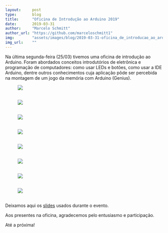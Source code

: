 ```yaml
---
layout:     post
type:       blog
title:      "Oficina de Introdução ao Arduino 2019"
date:       2019-03-31
author:     "Marcelo Schmitt"
author_url: "https://github.com/marceloschmitt1"
img:        "assets/images/blog/2019-03-31-oficina_de_introducao_ao_arduino_2019/3.png"
img_url:    ""
---
```


Na última segunda-feira (25/03) tivemos uma oficina de introdução ao Arduino.
Foram abordados conceitos introdutórios de eletrônica e programação de
computadores: como usar LEDs e botões, como usar a IDE Arduino, dentre outros
conhecimentos cuja aplicação pôde ser percebida na montagem de um jogo da
memória com Arduino (Genius).

<div class="img-container">
  <figure>
    <img class="large" src="{{ site.baseurl }}/assets/images/blog/2019-03-31-oficina_de_introducao_ao_arduino_2019/genius.png">
    <figcaption>&nbsp;</figcaption>
  </figure>
</div>

<div class="img-container">
  <figure>
    <img src="{{ site.baseurl }}/assets/images/blog/2019-03-31-oficina_de_introducao_ao_arduino_2019/1.png">
    <figcaption>&nbsp;</figcaption>
  </figure>
  <figure>
    <img src="{{ site.baseurl }}/assets/images/blog/2019-03-31-oficina_de_introducao_ao_arduino_2019/2.png">
    <figcaption>&nbsp;</figcaption>
  </figure>
  <figure>
    <img src="{{ site.baseurl }}/assets/images/blog/2019-03-31-oficina_de_introducao_ao_arduino_2019/3.png">
    <figcaption>&nbsp;</figcaption>
  </figure>
  <figure>
    <img src="{{ site.baseurl }}/assets/images/blog/2019-03-31-oficina_de_introducao_ao_arduino_2019/4.png">
    <figcaption>&nbsp;</figcaption>
  </figure>
  <figure>
    <img src="{{ site.baseurl }}/assets/images/blog/2019-03-31-oficina_de_introducao_ao_arduino_2019/5.png">
    <figcaption>&nbsp;</figcaption>
  </figure>
  <figure>
    <img src="{{ site.baseurl }}/assets/images/blog/2019-03-31-oficina_de_introducao_ao_arduino_2019/6.png">
    <figcaption>&nbsp;</figcaption>
  </figure>
  <figure>
    <img src="{{ site.baseurl }}/assets/images/blog/2019-03-31-oficina_de_introducao_ao_arduino_2019/7.png">
    <figcaption>&nbsp;</figcaption>
  </figure>
</div>

Deixamos aqui os <a href="{{ site.baseurl }}/assets/slides/blog/2019-03-31-oficina_de_introducao_ao_arduino_2019/HLUSP-Oficina-Genius-2019.pdf">slides</a> usados durante o evento.

Aos presentes na oficina, agradecemos pelo entusiasmo e participação.

Até a próxima!
